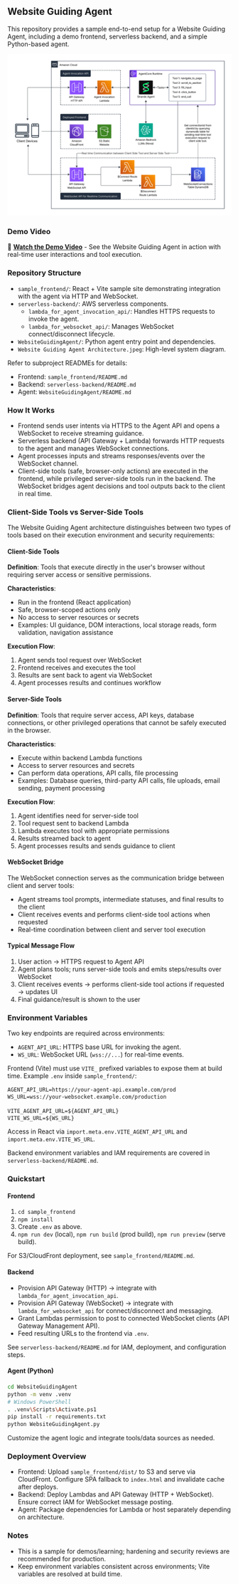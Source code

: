 ## Website Guiding Agent 

This repository provides a sample end-to-end setup for a Website Guiding Agent, including a demo frontend, serverless backend, and a simple Python-based agent.

![Architecture](Website%20Guiding%20Agent%20Architecture.jpeg)

### Demo Video

🎥 **[Watch the Demo Video](https://your-video-link-here.com)** - See the Website Guiding Agent in action with real-time user interactions and tool execution.

### Repository Structure

- `sample_frontend/`: React + Vite sample site demonstrating integration with the agent via HTTP and WebSocket.
- `serverless-backend/`: AWS serverless components.
  - `lambda_for_agent_invocation_api/`: Handles HTTPS requests to invoke the agent.
  - `lambda_for_websocket_api/`: Manages WebSocket connect/disconnect lifecycle.
- `WebsiteGuidingAgent/`: Python agent entry point and dependencies.
- `Website Guiding Agent Architecture.jpeg`: High-level system diagram.

Refer to subproject READMEs for details:

- Frontend: `sample_frontend/README.md`
- Backend: `serverless-backend/README.md`
- Agent: `WebsiteGuidingAgent/README.md`

### How It Works

- Frontend sends user intents via HTTPS to the Agent API and opens a WebSocket to receive streaming guidance.
- Serverless backend (API Gateway + Lambda) forwards HTTP requests to the agent and manages WebSocket connections.
- Agent processes inputs and streams responses/events over the WebSocket channel.
- Client-side tools (safe, browser-only actions) are executed in the frontend, while privileged server-side tools run in the backend. The WebSocket bridges agent decisions and tool outputs back to the client in real time.

### Client-Side Tools vs Server-Side Tools

The Website Guiding Agent architecture distinguishes between two types of tools based on their execution environment and security requirements:

#### Client-Side Tools

**Definition**: Tools that execute directly in the user's browser without requiring server access or sensitive permissions.

**Characteristics**:

- Run in the frontend (React application)
- Safe, browser-scoped actions only
- No access to server resources or secrets
- Examples: UI guidance, DOM interactions, local storage reads, form validation, navigation assistance

**Execution Flow**:

1. Agent sends tool request over WebSocket
2. Frontend receives and executes the tool
3. Results are sent back to agent via WebSocket
4. Agent processes results and continues workflow

#### Server-Side Tools

**Definition**: Tools that require server access, API keys, database connections, or other privileged operations that cannot be safely executed in the browser.

**Characteristics**:

- Execute within backend Lambda functions
- Access to server resources and secrets
- Can perform data operations, API calls, file processing
- Examples: Database queries, third-party API calls, file uploads, email sending, payment processing

**Execution Flow**:

1. Agent identifies need for server-side tool
2. Tool request sent to backend Lambda
3. Lambda executes tool with appropriate permissions
4. Results streamed back to agent
5. Agent processes results and sends guidance to client

#### WebSocket Bridge

The WebSocket connection serves as the communication bridge between client and server tools:

- Agent streams tool prompts, intermediate statuses, and final results to the client
- Client receives events and performs client-side tool actions when requested
- Real-time coordination between client and server tool execution

#### Typical Message Flow

1. User action → HTTPS request to Agent API
2. Agent plans tools; runs server-side tools and emits steps/results over WebSocket
3. Client receives events → performs client-side tool actions if requested → updates UI
4. Final guidance/result is shown to the user

### Environment Variables

Two key endpoints are required across environments:

- `AGENT_API_URL`: HTTPS base URL for invoking the agent.
- `WS_URL`: WebSocket URL (`wss://...`) for real-time events.

Frontend (Vite) must use `VITE_` prefixed variables to expose them at build time. Example `.env` inside `sample_frontend/`:

```env
AGENT_API_URL=https://your-agent-api.example.com/prod
WS_URL=wss://your-websocket.example.com/production

VITE_AGENT_API_URL=${AGENT_API_URL}
VITE_WS_URL=${WS_URL}
```

Access in React via `import.meta.env.VITE_AGENT_API_URL` and `import.meta.env.VITE_WS_URL`.

Backend environment variables and IAM requirements are covered in `serverless-backend/README.md`.

### Quickstart

#### Frontend

1. `cd sample_frontend`
2. `npm install`
3. Create `.env` as above.
4. `npm run dev` (local), `npm run build` (prod build), `npm run preview` (serve build).

For S3/CloudFront deployment, see `sample_frontend/README.md`.

#### Backend

- Provision API Gateway (HTTP) → integrate with `lambda_for_agent_invocation_api`.
- Provision API Gateway (WebSocket) → integrate with `lambda_for_websocket_api` for connect/disconnect and messaging.
- Grant Lambdas permission to post to connected WebSocket clients (API Gateway Management API).
- Feed resulting URLs to the frontend via `.env`.

See `serverless-backend/README.md` for IAM, deployment, and configuration steps.

#### Agent (Python)

```bash
cd WebsiteGuidingAgent
python -m venv .venv
# Windows PowerShell
. .venv\Scripts\Activate.ps1
pip install -r requirements.txt
python WebsiteGuidingAgent.py
```

Customize the agent logic and integrate tools/data sources as needed.

### Deployment Overview

- Frontend: Upload `sample_frontend/dist/` to S3 and serve via CloudFront. Configure SPA fallback to `index.html` and invalidate cache after deploys.
- Backend: Deploy Lambdas and API Gateway (HTTP + WebSocket). Ensure correct IAM for WebSocket message posting.
- Agent: Package dependencies for Lambda or host separately depending on architecture.

### Notes

- This is a sample for demos/learning; hardening and security reviews are recommended for production.
- Keep environment variables consistent across environments; Vite variables are resolved at build time.
